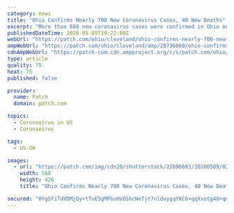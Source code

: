 ```yaml
---
category: news
title: "Ohio Confirms Nearly 700 New Coronavirus Cases, 40 New Deaths"
excerpt: "More than 680 new coronavirus cases were confirmed in Ohio on Saturday, exceeding the state's 21-day average. Prior to Saturday, Ohio had been adding 642 cases per day. Ohio has expanded its testing capacity from 7,"
publishedDateTime: 2020-05-09T19:22:00Z
webUrl: "https://patch.com/ohio/cleveland/ohio-confirms-nearly-700-new-coronavirus-cases-40-new-deaths"
ampWebUrl: "https://patch.com/ohio/cleveland/amp/28736860/ohio-confirms-nearly-700-new-coronavirus-cases-40-new-deaths"
cdnAmpWebUrl: "https://patch-com.cdn.ampproject.org/c/s/patch.com/ohio/cleveland/amp/28736860/ohio-confirms-nearly-700-new-coronavirus-cases-40-new-deaths"
type: article
quality: 75
heat: 75
published: false

provider:
  name: Patch
  domain: patch.com

topics:
  - Coronavirus in US
  - Coronavirus

tags:
  - US-OH

images:
  - url: "https://patch.com/img/cdn20/shutterstock/22896693/20200509/022233/styles/patch_image/public/shutterstock-1707877180___09142137907.jpg?width=984"
    width: 568
    height: 426
    title: "Ohio Confirms Nearly 700 New Coronavirus Cases, 40 New Deaths"

secured: "0YgSFiTdVDMjQy+tTvE5gMPGvHVOShcNeTjt7nldvygqYKC6+qqXxotg4O+qmL/Rke6YZK+ncasa0pwJvXJKn0/RZviP+xBjnkp8+pPQwvJO3QLSvp4q6coDWH1hwBcZbV6EOb3IOQ3YQx8Z39ij47LQFZvppJ565DRZhpDsVu6YrZxAz8vWMQpf9bSmImsnU2R1X4HzReY8gz3oapHycGOa3hVLaZFSTpJBWirdVQyMrPRo5C5d+D+sR23C2ZFRf2pdqN30cIGc1SKqvns+YQKgsvjO6cE5Dv9KP7dwIWxP1kXpPQxKPewK3v6W5QqTIMTREb46pJk5b+MrDM/b4suLXl+owYNF+xqKJ2cl7B+T4Q0oUC87Hdl76C0OCZsCEFPHf4JUv4xUEaISwoCMVDLKUYEFiLdDjUf0sy9CTtMkbnyskLbsqLg+QtHtrViTQaVeI//vVY9JVyBF53GXddVp4e80jK1UE04wZvktv50=;UOIGfFEovTXkm/LdwOhxjw=="
---
```



